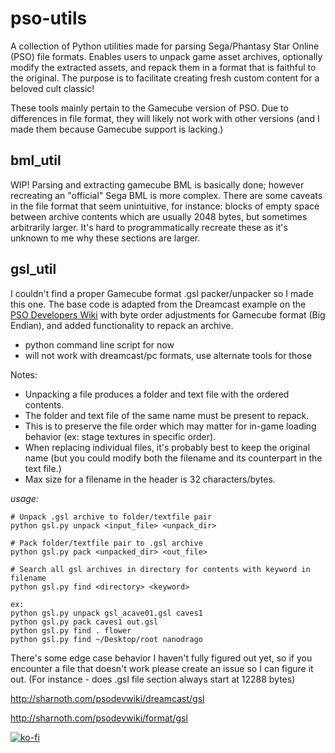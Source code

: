 # pso-utils
A collection of Python utilities made for parsing Sega/Phantasy Star Online (PSO) file formats. Enables users to unpack game asset archives, optionally modify the extracted assets, and repack them in a format that is faithful to the original. The purpose is to facilitate creating fresh custom content for a beloved cult classic!

These tools mainly pertain to the Gamecube version of PSO. Due to differences in file format, they will likely not work with other versions (and I made them because Gamecube support is lacking.)

## bml_util
WIP! Parsing and extracting gamecube BML is basically done; however recreating an "official" Sega BML is more complex. There are some caveats in the file format that seem unintuitive, for instance: blocks of empty space between archive contents which are usually 2048 bytes, but sometimes arbitrarily larger. It's hard to programmatically recreate these as it's unknown to me why these sections are larger. 

## gsl_util
I couldn't find a proper Gamecube format .gsl packer/unpacker so I made this one. The base code is adapted from the Dreamcast example on the [PSO Developers Wiki](http://sharnoth.com/psodevwiki/start) with byte order adjustments for Gamecube format (Big Endian), and added functionality to repack an archive.
- python command line script for now
- will not work with dreamcast/pc formats, use alternate tools for those

Notes:
- Unpacking a file produces a folder and text file with the ordered contents.
- The folder and text file of the same name must be present to repack.
- This is to preserve the file order which may matter for in-game loading behavior (ex: stage textures in specific order).
- When replacing individual files, it's probably best to keep the original name (but you could modify both the filename and its counterpart in the text file.)
- Max size for a filename in the header is 32 characters/bytes.

*usage:*
```
# Unpack .gsl archive to folder/textfile pair
python gsl.py unpack <input_file> <unpack_dir>

# Pack folder/textfile pair to .gsl archive
python gsl.py pack <unpacked_dir> <out_file>

# Search all gsl archives in directory for contents with keyword in filename
python gsl.py find <directory> <keyword>

ex: 
python gsl.py unpack gsl_acave01.gsl caves1
python gsl.py pack caves1 out.gsl
python gsl.py find . flower
python gsl.py find ~/Desktop/root nanodrago
```

There's some edge case behavior I haven't fully figured out yet, so if you encounter a file that doesn't work please create an issue so I can figure it out. (For instance - does .gsl file section always start at 12288 bytes)

http://sharnoth.com/psodevwiki/dreamcast/gsl

http://sharnoth.com/psodevwiki/format/gsl

[![ko-fi](https://www.ko-fi.com/img/githubbutton_sm.svg)](https://ko-fi.com/T6T41O9SO)
